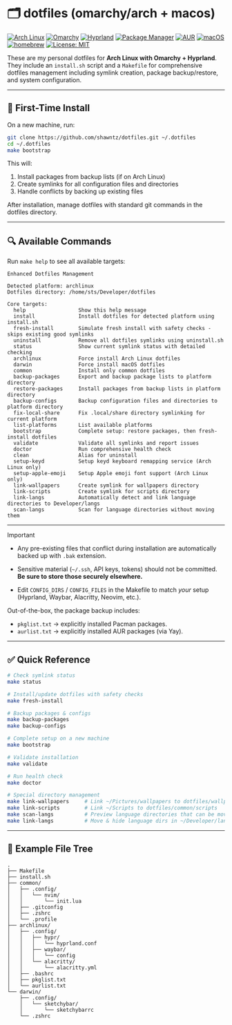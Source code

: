 
# 🗂️ dotfiles (omarchy/arch + macos)

[![Arch Linux](https://img.shields.io/badge/Arch-Linux-1793D1?logo=arch-linux&logoColor=white)](https://archlinux.org)
[![Omarchy](https://img.shields.io/badge/Omarchy-FF4088?logo=linux&logoColor=white)](https://learn.omacom.io/2/the-omarchy-manual)
[![Hyprland](https://img.shields.io/badge/Hyprland-01A7D6?logo=hyprland&logoColor=white)](https://hypr.land/)
[![Package Manager](https://img.shields.io/badge/pacman-00457C?logo=arch-linux&logoColor=white)](https://wiki.archlinux.org/title/Pacman)
[![AUR](https://img.shields.io/badge/AUR-yay-1793D1?logo=arch-linux&logoColor=white)](https://aur.archlinux.org)
[![macOS](https://img.shields.io/badge/macOS-000000?logo=apple&logoColor=white)](https://apple.com/macos)
[![homebrew](https://img.shields.io/badge/homebrew-513D23?logo=homebrew&logoColor=white)](https://brew.sh)
[![License: MIT](https://img.shields.io/badge/License-MIT-green.svg)](LICENSE)

These are my personal dotfiles for **Arch Linux with Omarchy + Hyprland**.  
They include an `install.sh` script and a `Makefile` for comprehensive dotfiles management including symlink creation, package backup/restore, and system configuration.

---

## 🚀 First-Time Install

On a new machine, run:

```bash
git clone https://github.com/shawntz/dotfiles.git ~/.dotfiles
cd ~/.dotfiles
make bootstrap
```

This will:

1. Install packages from backup lists (if on Arch Linux)
2. Create symlinks for all configuration files and directories  
3. Handle conflicts by backing up existing files

After installation, manage dotfiles with standard git commands in the dotfiles directory.

---

## 🔍 Available Commands

Run `make help` to see all available targets:

```
Enhanced Dotfiles Management

Detected platform: archlinux
Dotfiles directory: /home/sts/Developer/dotfiles

Core targets:
  help                 Show this help message
  install              Install dotfiles for detected platform using install.sh
  fresh-install        Simulate fresh install with safety checks - skips existing good symlinks
  uninstall            Remove all dotfiles symlinks using uninstall.sh
  status               Show current symlink status with detailed checking
  archlinux            Force install Arch Linux dotfiles
  darwin               Force install macOS dotfiles  
  common               Install only common dotfiles
  backup-packages      Export and backup package lists to platform directory
  restore-packages     Install packages from backup lists in platform directory
  backup-configs       Backup configuration files and directories to platform directory
  fix-local-share      Fix .local/share directory symlinking for current platform
  list-platforms       List available platforms
  bootstrap            Complete setup: restore packages, then fresh-install dotfiles
  validate             Validate all symlinks and report issues
  doctor               Run comprehensive health check
  clean                Alias for uninstall
  setup-keyd           Setup keyd keyboard remapping service (Arch Linux only)
  setup-apple-emoji    Setup Apple emoji font support (Arch Linux only)
  link-wallpapers      Create symlink for wallpapers directory
  link-scripts         Create symlink for scripts directory
  link-langs           Automatically detect and link language directories to Developer/langs
  scan-langs           Scan for language directories without moving them
```

---

> [!IMPORTANT]
>
> - Any pre-existing files that conflict during installation are automatically backed up with `.bak` extension.
>
> - Sensitive material (`~/.ssh`, API keys, tokens) should not be committed. **Be sure to store those securely elsewhere.**
>
> - Edit `CONFIG_DIRS` / `CONFIG_FILES` in the Makefile to match _your_ setup (Hyprland, Waybar, Alacritty, Neovim, etc.).
>
> Out-of-the-box, the package backup includes:
>
> - `pkglist.txt` → explicitly installed Pacman packages.
> - `aurlist.txt` → explicitly installed AUR packages (via Yay).

---

## ✅ Quick Reference

```bash
# Check symlink status
make status

# Install/update dotfiles with safety checks  
make fresh-install

# Backup packages & configs
make backup-packages
make backup-configs

# Complete setup on a new machine
make bootstrap

# Validate installation
make validate

# Run health check
make doctor

# Special directory management
make link-wallpapers     # Link ~/Pictures/wallpapers to dotfiles/wallpapers
make link-scripts        # Link ~/Scripts to dotfiles/common/scripts
make scan-langs          # Preview language directories that can be moved
make link-langs          # Move & hide language dirs in ~/Developer/langs/
```

---

## 📂 Example File Tree

```text
.
├── Makefile
├── install.sh
├── common/
│   ├── .config/
│   │   └── nvim/
│   │       └── init.lua
│   ├── .gitconfig
│   ├── .zshrc
│   └── .profile
├── archlinux/
│   ├── .config/
│   │   ├── hypr/
│   │   │   └── hyprland.conf
│   │   ├── waybar/
│   │   │   └── config
│   │   └── alacritty/
│   │       └── alacritty.yml
│   ├── .bashrc
│   ├── pkglist.txt
│   └── aurlist.txt
└── darwin/
    ├── .config/
    │   └── sketchybar/
    │       └── sketchybarrc
    └── .zshrc

